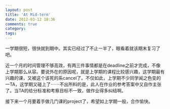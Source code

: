 ```yaml
---
layout: post
title: 'At Mid-term'
date: 2012-03-12 18:36
comments: true
category: 
tags:
---
```

    

一学期很短，很快就到期中。其实已经过了不止一半了，眼看着就该期末复习了吧。

近一个月的时间管理不够高效，有两三件事情都是在deadline之前才完成，不像上学期那么从容。要说外在的原因呢，就是上学期的课程比较感兴趣，这学期最有兴趣的课，又被这个该死的系cancel了。不仅如此，上学期不少同学闻之色变的一TA，这学期又碰上了⋯⋯不出所料的是，此人在作业的参考答案中又自作主张了。当TA的给分标准和考察目标不一致，做作业得多纠结啊。

接下来一个月要着手做几门课的project了，希望如上学期一般，合作愉快。